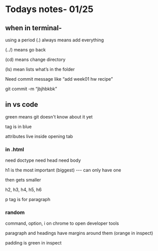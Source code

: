 # Todays notes- 01/25

## when in terminal- 

using a period (.) always means add everything

(../)  means go back

(cd)  means change directory

(ls)  mean lists what’s in the folder

Need commit message like “add week01 hw recipe”

git commit -m “jbjhbkbk”



## in vs code
green means git doesn't know about it yet

tag is in blue

attributes live inside opening tab

### in .html
need doctype
need head
need body

h1 is the most important (biggest) --- can only have one

then gets smaller

h2, h3, h4, h5, h6

p tag is for paragraph


### random

command, option, i on chrome to open developer tools

paragraph and headings have margins around them (orange in inspect)

padding is green in inspect